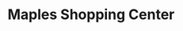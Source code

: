 ---
title: "Maples Shopping Center"
url: /franklin/maples-shopping-center/
shop: Einkaufszentrum
---